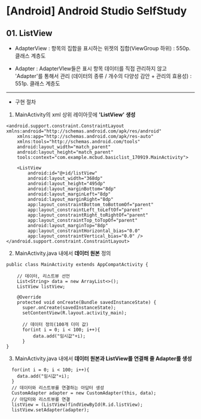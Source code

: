 # [Android] Android Studio SelfStudy

## 01. ListView

* AdapterView
 : 항목의 집합을 표시하는 위젯의 집합(ViewGroup 하위)
 : 550p. 클래스 계층도

* Adapter
 : AdapterVIew들은 표시 항목 데이터를 직접 관리하지 않고 'Adapter'를 통해서 관리
  (데이터의 종류 / 개수의 다양성 감안 + 관리의 효용성)
 : 551p. 클래스 계층도
- - -
* 구현 절차
1. MainActivity의 xml 상위 레이아웃에 **'ListView' 생성**
```
<android.support.constraint.ConstraintLayout xmlns:android="http://schemas.android.com/apk/res/android"
    xmlns:app="http://schemas.android.com/apk/res-auto"
    xmlns:tools="http://schemas.android.com/tools"
    android:layout_width="match_parent"
    android:layout_height="match_parent"
    tools:context="com.example.mcbud.basiclist_170919.MainActivity">

    <ListView
        android:id="@+id/listView"
        android:layout_width="368dp"
        android:layout_height="495dp"
        android:layout_marginBottom="8dp"
        android:layout_marginLeft="8dp"
        android:layout_marginRight="8dp"
        app:layout_constraintBottom_toBottomOf="parent"
        app:layout_constraintLeft_toLeftOf="parent"
        app:layout_constraintRight_toRightOf="parent"
        app:layout_constraintTop_toTopOf="parent"
        android:layout_marginTop="8dp"
        app:layout_constraintHorizontal_bias="0.0"
        app:layout_constraintVertical_bias="0.0" />
</android.support.constraint.ConstraintLayout>
```

2. MainActivity.java 내에서 **데이터 원본** 정의
```
public class MainActivity extends AppCompatActivity {

    // 데이터, 리스트뷰 선언
    List<String> data = new ArrayList<>();
    ListView listView;

    @Override
    protected void onCreate(Bundle savedInstanceState) {
      super.onCreate(savedInstanceState);
      setContentView(R.layout.activity_main);

      // 데이터 정의(100개 더미 값)
      for(int i = 0; i < 100; i++){
          data.add("임시값"+i);
      }
}
```
3. MainActivity.java 내에서 **데이터 원본과 ListView를 연결해 줄 Adapter를 생성**
```
  for(int i = 0; i < 100; i++){
    data.add("임시값"+i);
  }
  // 데이터와 리스트뷰를 연결하는 아답터 생성
  CustomAdapter adapter = new CustomAdapter(this, data);
  // 아답터와 리스트뷰를 연결
  listView = (ListView)findViewById(R.id.listView);
  listView.setAdapter(adapter);
```
